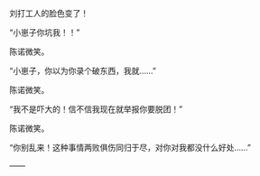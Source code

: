 刘打工人的脸色变了！

“小崽子你坑我！！”

陈诺微笑。

“小崽子，你以为你录个破东西，我就……”

陈诺微笑。

“我不是吓大的！信不信我现在就举报你要脱团！”

陈诺微笑。

“你别乱来！这种事情两败俱伤同归于尽，对你对我都没什么好处……”

——

